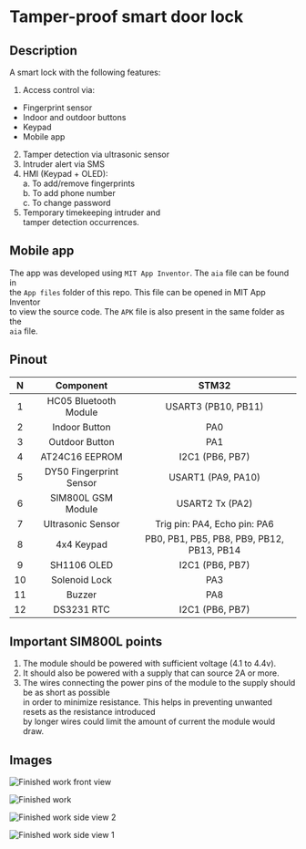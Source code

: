 # Tamper-proof smart door lock  

## Description  
A smart lock with the following features:  
1. Access control via:  
- Fingerprint sensor  
- Indoor and outdoor buttons  
- Keypad  
- Mobile app  
2. Tamper detection via ultrasonic sensor  
3. Intruder alert via SMS  
4. HMI (Keypad + OLED):    
a. To add/remove fingerprints  
b. To add phone number   
c. To change password   
5. Temporary timekeeping intruder and   
tamper detection occurrences.    

## Mobile app  
The app was developed using ``MIT App Inventor``. The ``aia`` file can be found in  
the ``App files`` folder of this repo. This file can be opened in MIT App Inventor  
to view the source code. The ``APK`` file is also present in the same folder as the  
``aia`` file.  

## Pinout
|  N   |  Component     | STM32                            |  
| :------: | :------: | :------: |  
1   |   HC05 Bluetooth Module     |  USART3 (PB10, PB11)                           |   
2   |   Indoor Button       |  PA0                            |   
3   |   Outdoor Button       |  PA1   |  
4   |   AT24C16 EEPROM       |  I2C1 (PB6, PB7)   |    
5   |   DY50 Fingerprint Sensor   | USART1 (PA9, PA10)   |   
6   |   SIM800L GSM Module      |   USART2 Tx (PA2)   |   
7   |   Ultrasonic Sensor           |   Trig pin: PA4, Echo pin: PA6   |     
8   |   4x4 Keypad       |  PB0, PB1, PB5, PB8, PB9, PB12, PB13, PB14  |     
9   |   SH1106  OLED    |   I2C1 (PB6, PB7)  |   
10  |   Solenoid Lock   |   PA3   |     
11  |   Buzzer      |   PA8   |     
12  |   DS3231  RTC   |   I2C1 (PB6, PB7)  |   

## Important SIM800L points  
1. The module should be powered with sufficient voltage (4.1 to 4.4v).  
2. It should also be powered with a supply that can source 2A or more.  
3. The wires connecting the power pins of the module to the supply should be as short as possible   
in order to minimize resistance. This helps in preventing unwanted resets as the resistance introduced    
by longer wires could limit the amount of current the module would draw.   

## Images  

![Finished work front view](https://user-images.githubusercontent.com/46250887/205495787-6a811678-a764-4d76-84f7-8808ee10ea26.jpg)  

![Finished work](https://user-images.githubusercontent.com/46250887/205495841-9cb31fff-6728-400c-9580-214edff1c8ab.jpg)  

![Finished work side view 2](https://user-images.githubusercontent.com/46250887/205496066-7b8d5151-9c68-45fd-b9ab-18db715630c9.jpg)  

![Finished work side view 1](https://user-images.githubusercontent.com/46250887/205496075-09c605d2-d992-4f6d-afba-44d772edaa56.jpg)  



